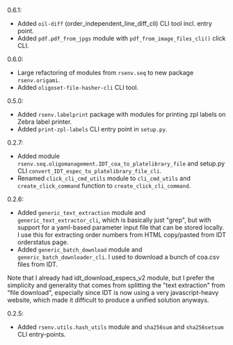 

0.6.1: 

* Added `oil-diff` (order_independent_line_diff_cli) CLI tool incl. entry point.
* Added `pdf.pdf_from_jpgs` module with `pdf_from_image_files_cli()` click CLI.


0.6.0:

* Large refactoring of modules from `rsenv.seq` to new package `rsenv.origami`.
* Added `oligoset-file-hasher-cli` CLI tool.



0.5.0:

* Added `rsenv.labelprint` package with modules for printing zpl labels on Zebra label printer.
* Added `print-zpl-labels` CLI entry point in `setup.py`.


0.2.7:

* Added module `rsenv.seq.oligomanagement.IDT_coa_to_platelibrary_file`
  and setup.py CLI `convert_IDT_espec_to_platelibrary_file_cli`.
* Renamed `click_cli_cmd_utils` module to `cli_cmd_utils` and 
  `create_click_command` function to `create_click_cli_command`.


0.2.6:

* Added `generic_text_extraction` module and `generic_text_extractor_cli`, 
    which is basically just "grep", but with support for a yaml-based parameter input file that can be stored locally. 
    I use this for extracting order numbers from HTML copy/pasted from IDT orderstatus page.
* Added `generic_batch_download` module and `generic_batch_downloader_cli`. 
    I used to download a bunch of coa.csv files from IDT.

Note that I already had idt_download_especs_v2 module, but I prefer the simplicity and generality 
that comes from splitting the "text extraction" from "file download", especially since IDT is now 
using a very javascript-heavy website, which made it difficult to produce a unified solution anyways.


0.2.5:

* Added `rsenv.utils.hash_utils` module and `sha256sum` and `sha256setsum` CLI entry-points.
